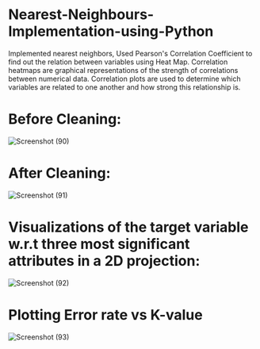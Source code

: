 # Nearest-Neighbours-Implementation-using-Python
Implemented nearest neighbors, Used Pearson's Correlation Coefficient to find out the relation between variables using Heat Map.
Correlation heatmaps are graphical representations of the strength of correlations between numerical data. Correlation plots are used to determine which variables are related to one another and how strong this relationship is.
# Before Cleaning:
![Screenshot (90)](https://github.com/varahakrishna/Nearest-Neighbours-Implementation-using-Python/assets/114026298/270872d1-fc55-4a00-8383-1a3b9007ce31)

# After Cleaning:
![Screenshot (91)](https://github.com/varahakrishna/Nearest-Neighbours-Implementation-using-Python/assets/114026298/ca1b60f4-629d-4c47-aada-bbb9ab627f0e)
# Visualizations of the target variable w.r.t three most significant attributes in a 2D projection:
![Screenshot (92)](https://github.com/varahakrishna/Nearest-Neighbours-Implementation-using-Python/assets/114026298/94f0ec1e-ec0c-458f-9b2d-ed3c238d9d13)
# Plotting Error rate vs K-value 
![Screenshot (93)](https://github.com/varahakrishna/Nearest-Neighbours-Implementation-using-Python/assets/114026298/16abb5f1-d70a-4f50-9fe8-983e1cbe83d7)
